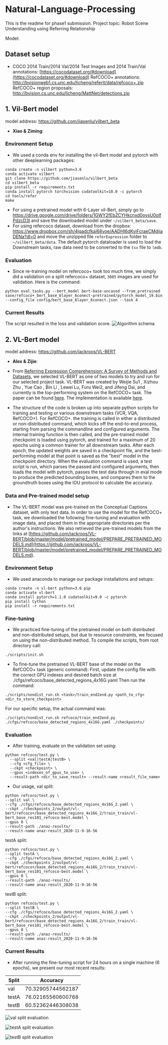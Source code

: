 # Natural-Language-Processing
This is the readme for phase1 submission. Project topic: Robot Scene Understanding using Referring Relationship

Model:

## Dataset setup
* COCO 2014 Train/2014 Val/2014 Test Images and 2014 Train/Val annotations: [https://cocodataset.org/#download](https://cocodataset.org/#download)
RefCOCO+ annotations: http://bvisionweb1.cs.unc.edu/licheng/referit/data/refcoco+.zip
RefCOCO+ region proposals: http://bvision.cs.unc.edu/licheng/MattNet/detections.zip 

## 1. Vil-Bert model
   model address: https://github.com/jiasenlu/vilbert_beta
   - **Xiao & Ziming**:
### Environment Setup
   * We used a conda env for installing the vil-Bert model and pytorch with other deeplearning packages:
```
conda create -n vilbert python=3.6
conda activate vilbert
git clone https://github.com/jiasenlu/vilbert_beta
cd vilbert_beta
pip install -r requirements.txt
conda install pytorch torchvision cudatoolkit=10.0 -c pytorch
cd tools/refer
make
```
* For using a pretrained model with 6-Layer vil-Bert, simply go to https://drive.google.com/drive/folders/1GWY2fEbZCYHkcnxd0oysU0olfPdzcD3l and save the downloaded model under `~/vilbert_beta/save`. 
* For using refercoco dataset, download from the dropbox: https://www.dropbox.com/sh/4jqadcfkai68yoe/AADHI6dKviFcraeCMdjiaDENa?dl=0 and move the unzipped file `referExpression` folder to `~/vilbert_beta/data`. The default pytorch dataloader is used to load the Downstream tasks, raw data need to be converted to the `tsv` file to `lmdb`. 
### Evaluation
* Since re-training model on refercoco+ took too much time, we simply did a validation on a split refercoco+ dataset, `3085` images are used for validation. Here is the command:
```
python eval_tasks.py --bert_model bert-base-uncased --from_pretrained save/refcoco+_bert_base_6layer_6conect-pretrained/pytorch_model_19.bin --config_file config/bert_base_6layer_6conect.json --task 4
```
### Current Results
The script resulted in the loss and validation score.
![Algorithm schema](./image/eval_result.png)



## 2. VL-Bert model
   model address: https://github.com/jackroos/VL-BERT
   - **Alex & Zijie**: 
* From  [Referring Expression Comprehension: A Survey of Methods and Datasets](https://arxiv.org/pdf/2007.09554.pdf), we selected VL-BERT as one of two models to try and run for our selected project task. VL-BERT was created by Weijie Su1 , Xizhou Zhu , Yue Cao , Bin Li , Lewei Lu, Furu Wei2, and Jifeng Dai, and currently is the top-performing system on the RefCOCO+ task. The paper can be found [here](https://arxiv.org/abs/1908.08530). The implementation is available [here](https://github.com/jackroos/VL-BERT).

* The structure of the code is broken up into separate python scripts for training and testing or various downstream tasks (VCR, VQA, RefCOCO+). For RefCOCO+. the training is called in either a distributed or non-distributed command, which kicks off the end-to-end process, starting from parsing the commandline and configured arguments. The internal training function is then called, and the pre-trained model checkpoint is loaded using pytorch, and trained for a maximum of 20 epochs using a common trainer for all downstream tasks. After each epoch, the updated weights are saved in a checkpoint file, and the best-performing model at that point is saved as the "best" model in the checkpoint directory. When the evaluation command is used, a test script is run, which parses the passed and configured arguments, then loads the model with pytorch, passes the test data through in eval mode to produce the predicted bounding boxes, and compares them to the groundtruth boxes using the IOU protocol to calculate the accuracy. 

### Data and Pre-trained model setup
* The VL-BERT model was pre-trained on the Conceptual Captions dataset, with only text data. In order to use the model for the RefCOCO+ task, we downloaded the following fine-tuning and evaluation with image data, and placed them in the appropriate directories per the author's instructions: We also retrieved the pre-trained models from the links at [https://github.com/jackroos/VL-BERT/blob/master/model/pretrained_model/PREPARE_PRETRAINED_MODELS.md](https://github.com/jackroos/VL-BERT/blob/master/model/pretrained_model/PREPARE_PRETRAINED_MODELS.md).


### Environment Setup
* We used anaconda to manage our package installations and setups:
```
conda create -n vl-bert python=3.6 pip
conda activate vl-bert
conda install pytorch=1.1.0 cudatoolkit=9.0 -c pytorch
pip install Cython
pip install -r requirements.txt
```
### Fine-tuning
* We practiced fine-tuning of the pretrained model on both distributed and non-distributed setups, but due to resource constraints, we focused on using the non-distributed method. To compile the scripts, from root directory call:
```
./scripts/init.sh
```
* To fine-tune the pretrained VL-BERT base of the model on the RefCOCO+ task (generic command): First, update the config file with the correct GPU indexes and desired batch size at ./cfgs/refcoco/base_detected_regions_4x16G.yaml
Then run the command:
```
./scripts/nondist_run.sh <task>/train_end2end.py <path_to_cfg> <dir_to_store_checkpoint>
```
For our specific setup, the actual command was:
```
./scripts/nondist_run.sh refcoco/train_end2end.py ./cfgs/refcoco/base_detected_regions_4x16G.yaml ./checkpoints/
```
### Evaluation
* After training, evaluate on the validation set using:
```
python refcoco/test.py \
  --split <val|testA|testB> \
  --cfg <cfg_file> \
  --ckpt <checkpoint> \
  --gpus <indexes_of_gpus_to_use> \
  --result-path <dir_to_save_result> --result-name <result_file_name>
```
* Our usage, val split:
```
python refcoco/test.py \
--split val \
--cfg ./cfgs/refcoco/base_detected_regions_4x16G_2.yaml \
--ckpt ./checkpoints_2/output/vl-bert/refcoco+/base_detected_regions_4x16G_2/train_train/vl-bert_base_res101_refcoco-best.model \
--gpus 0 \
--result-path ./anaz-results/ 
--result-name anaz-result_2020-11-9-16-56
```
testA split:
```
python refcoco/test.py \
--split testA \
--cfg ./cfgs/refcoco/base_detected_regions_4x16G_2.yaml \
--ckpt ./checkpoints_2/output/vl-bert/refcoco+/base_detected_regions_4x16G_2/train_train/vl-bert_base_res101_refcoco-best.model \
--gpus 0 \
--result-path ./anaz-results/ 
--result-name anaz-result_2020-11-9-16-56
```
testB split:
```
python refcoco/test.py \
--split testB \
--cfg ./cfgs/refcoco/base_detected_regions_4x16G_2.yaml \
--ckpt ./checkpoints_2/output/vl-bert/refcoco+/base_detected_regions_4x16G_2/train_train/vl-bert_base_res101_refcoco-best.model \
--gpus 0 \
--result-path ./anaz-results/ 
--result-name anaz-result_2020-11-9-16-56
```  
### Current Results
* After running the fine-tuning script for 24 hours on a single machine (6 epochs), we present our most recent results:

| Split    | Accuracy          |
|----------|-------------------|
|val       |70.32905744562187  |
|testA     |76.02165560600768  |
|testB     |60.52362446308038  |

![val split evaluation](./image/val_results_20201109.png)

![testA split evaluation](./image/testA_result_20201109.png)

![testB split evaluation](./image/testB_result_20201109.png)
